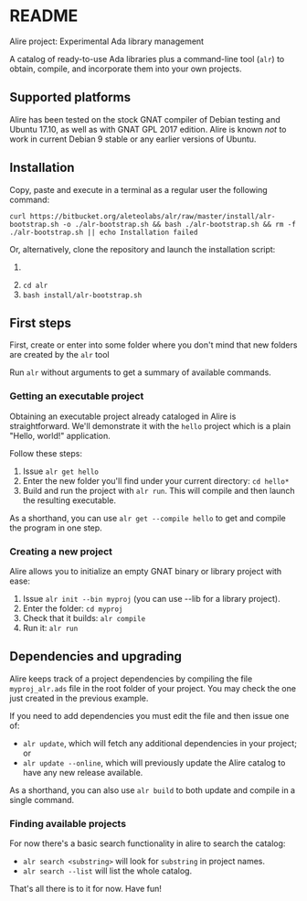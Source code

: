 # README #
Alire project: Experimental Ada library management

A catalog of ready-to-use Ada libraries plus a command-line tool (```alr```) to obtain, compile, and incorporate them into your own projects.

## Supported platforms ##
Alire has been tested on the stock GNAT compiler of Debian testing and Ubuntu 17.10, as well as with GNAT GPL 2017 edition.
Alire is known _not_ to work in current Debian 9 stable or any earlier versions of Ubuntu.

## Installation ##
Copy, paste and execute in a terminal as a regular user the following command:

    curl https://bitbucket.org/aleteolabs/alr/raw/master/install/alr-bootstrap.sh -o ./alr-bootstrap.sh && bash ./alr-bootstrap.sh && rm -f ./alr-bootstrap.sh || echo Installation failed

Or, alternatively, clone the repository and launch the installation script:

1. ```git clone https://bitbucket.org/aleteolabs/alr.git
2. ```cd alr```
3. ```bash install/alr-bootstrap.sh```
    
## First steps ##
First, create or enter into some folder where you don't mind that new folders are created by the ```alr``` tool

Run ```alr``` without arguments to get a summary of available commands.

### Getting an executable project ###
Obtaining an executable project already cataloged in Alire is straightforward. We'll demonstrate it with the ```hello``` project which is a plain "Hello, world!" application.

Follow these steps:

1. Issue ```alr get hello```
2. Enter the new folder you'll find under your current directory: ```cd hello*```
3. Build and run the project with ```alr run```. This will compile and then launch the resulting executable.

As a shorthand, you can use ```alr get --compile hello``` to get and compile the program in one step.

### Creating a new project ###
Alire allows you to initialize an empty GNAT binary or library project with ease:

1. Issue ```alr init --bin myproj``` (you can use --lib for a library project).
2. Enter the folder: ```cd myproj```
3. Check that it builds: ```alr compile```
4. Run it: ```alr run```

## Dependencies and upgrading ##
Alire keeps track of a project dependencies by compiling the file ```myproj_alr.ads``` file in the root folder of your project. You may check the one just created in the previous example.

If you need to add dependencies you must edit the file and then issue one of:

* ```alr update```, which will fetch any additional dependencies in your project; or
* ```alr update --online```, which will previously update the Alire catalog to have any new release available.

As a shorthand, you can also use ```alr build``` to both update and compile in a single command.

### Finding available projects ###
For now there's a basic search functionality in alire to search the catalog:

* ```alr search <substring>``` will look for ```substring``` in project names.
* ```alr search --list``` will list the whole catalog.

That's all there is to it for now. Have fun! 
